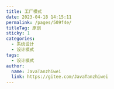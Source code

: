 ```yaml
---
title: 工厂模式
date: 2023-04-18 14:15:11
permalink: /pages/509f4e/
titleTag: 原创
sticky: 1
categories:
  - 系统设计
  - 设计模式
tags:
  - 设计模式
author: 
  name: JavaTanzhiwei
  link: https://gitee.com/JavaTanzhiwei
---
```


